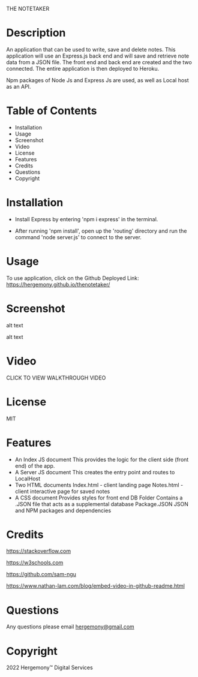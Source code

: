 THE NOTETAKER

# Description
An application that can be used to write, save and delete notes.
This application will use an Express.js back end and will save and retrieve note data from a JSON file. The front end and back end are created and the two connected. The entire application is then deployed to Heroku. 

Npm packages of Node Js and Express Js are used, as well as Local host as an API.

# Table of Contents
* Installation
* Usage
* Screenshot
* Video
* License
* Features
* Credits
* Questions
* Copyright


# Installation
- Install Express by entering 'npm i express' in the terminal.

- After running 'npm install', open up the 'routing' directory and run the command 'node server.js' to connect to the server.

# Usage
To use application, click on the Github Deployed Link:
https://hergemony.github.io/thenotetaker/

# Screenshot
alt text

alt text

# Video
CLICK TO VIEW WALKTHROUGH VIDEO

# License
MIT

# Features
- An Index JS document
This provides the logic for the client side (front end) of the app.
- A Server JS document
This creates the entry point and routes to LocalHost
- Two HTML documents
Index.html - client landing page
Notes.html - client interactive page for saved notes
- A CSS document
Provides styles for front end
DB Folder
Contains a .JSON file that acts as a supplemental database
Package.JSON
JSON and NPM packages and dependencies

# Credits
https://stackoverflow.com 

https://w3schools.com 

https://github.com/sam-ngu 

https://www.nathan-lam.com/blog/embed-video-in-github-readme.html

# Questions
Any questions please email hergemony@gmail.com

# Copyright
2022 Hergemony™️ Digital Services